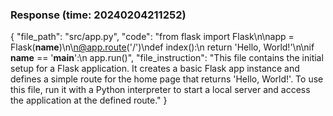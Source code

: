 ### Response (time: 20240204211252)

{
    "file_path": "src/app.py",
    "code": "from flask import Flask\n\napp = Flask(__name__)\n\n@app.route('/')\ndef index():\n    return 'Hello, World!'\n\nif __name__ == '__main__':\n    app.run()",
    "file_instruction": "This file contains the initial setup for a Flask application. It creates a basic Flask app instance and defines a simple route for the home page that returns 'Hello, World!'. To use this file, run it with a Python interpreter to start a local server and access the application at the defined route."
}